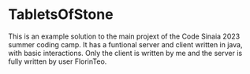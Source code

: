 # TabletsOfStone
This is an example solution to the main projext of the Code Sinaia 2023 summer coding camp.
It has a funtional server and client written in java, with basic interactions.
Only the client is written by me and the server is fully written by user FlorinTeo.
